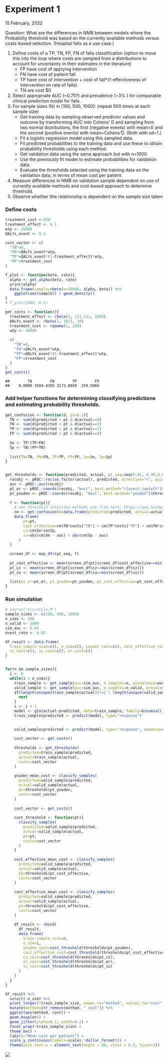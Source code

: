 Experiment 1
================
15 February, 2022

Question: What are the differences in NMB between models where the
Probability threshold was based on the currently available methods
versus costs-based selection. (Hospital falls as a use case.)

1.  Define costs of a TP, TN, FP, FN of falls classification (option to
    move this into the loop where costs are sampled from a distributions
    to account for uncertainty in their estimates in the literature)
    -   FP have cost of applying intervention
    -   FN have cost of patient fall
    -   TP have cost of intervention + cost of fall\*(1-effectiveness of
        intervention on rate of falls)
    -   TN are cost $0
2.  Select appropriate AUC (\~0.75?) and prevalence (\~3% ) for
    comparable clinical prediction model for falls.
3.  For sample sizes (N) in \[100, 500, 1000\]: (repeat 500 times at
    each sample size)
    -   Get training data by sampling observed predictor values and
        outcome by transforming AUC into Cohens’ D and sampling from two
        normal distributions, the first (negative events) with mean=0
        and the second (positive events) with mean=Cohens’D. (Both with
        sd=1.)
    -   Fit a logistic regression model using this sampled data.
    -   Fit predicted probabilities to the training data and use these
        to obtain probability thresholds using each method.
    -   Get validation data using the same approach but with n=1000.
    -   Use the previously fit model to estimate probabilities for
        validation data.
    -   Evaluate the thresholds selected using the training data on the
        validation data, in terms of mean cost per patient.
4.  Measure differences in NMB on validation sample dependent on use of
    currently available methods and cost-based approach to determine
    threshold.
5.  Observe whether this relationship is dependent on the sample size
    taken

### Define costs

``` r
treatment_cost <-250
treatment_effect <- 0.1
wtp <- 28000
QALYs_event <- 0.1

cost_vector <- c(
  "TN"=0, 
  "FN"=QALYs_event*wtp, 
  "TP"=QALYs_event*(1-treatment_effect)*wtp, 
  "FP"=treatment_cost
)

f_plot <- function(beta, rate){
  alpha <- get_alpha(beta, rate)
  print(alpha)
  data.frame(sample=rbeta(n=10000, alpha, beta)) %>%
    ggplot(aes(sample)) + geom_density()
}
# f_plot(1000, 0.1)

get_costs <- function(){
  treatment_effect <- rbeta(1, 111.111, 1000)
  QALYs_event <- rbeta(1, 10/3, 30)
  treatment_cost <- rgamma(1, 250)
  wtp <- 28000
  
  c(
    "TN"=0, 
    "FN"=QALYs_event*wtp, 
    "TP"=QALYs_event*(1-treatment_effect)*wtp, 
    "FP"=treatment_cost
  )
}
get_costs()
```

    ##        TN        FN        TP        FP 
    ##    0.0000 3504.4305 3173.8869  259.5966

### Add helper functions for determining classifying predictions and estimating probability thresholds.

``` r
get_confusion <- function(d, pt=0.2){
  TN <- sum(d$predicted < pt & d$actual==0)
  FN <- sum(d$predicted < pt & d$actual==1)
  TP <- sum(d$predicted > pt & d$actual==1)
  FP <- sum(d$predicted > pt & d$actual==0)
  
  Se <- TP/(TP+FN)
  Sp <- TN/(FP+TN)
  
  list(TN=TN, FN=FN, TP=TP, FP=FP, Se=Se, Sp=Sp)
}


get_thresholds <- function(predicted, actual, pt_seq=seq(0.01, 0.99,0.01), costs){
  rocobj <- pROC::roc(as.factor(actual), predicted, direction="<", quiet=TRUE)
  auc <- pROC::auc(rocobj)
  pt_er <- pROC::coords(rocobj, "best", best.method="closest.topleft")$threshold
  pt_youden <- pROC::coords(rocobj, "best", best.method="youden")$threshold
  
  f <- function(pt){
    # new threshold selection methods are from here: https://www.hindawi.com/journals/cmmm/2017/3762651/
    cm <- get_confusion(d=data.frame(predicted=predicted, actual=actual), pt=pt)
    data.frame(
        pt=pt, 
        cost_effective=cm$TN*costs["TN"] + cm$TP*costs["TP"] + cm$FN*costs["FN"] + cm$FP*costs["FP"],
        cz=cm$Se*cm$Sp,
        iu=abs(cm$Se - auc) + abs(cm$Sp - auc)
      )
  }
  
  screen_df <- map_dfr(pt_seq, f)
  
  pt_cost_effective <- mean(screen_df$pt[screen_df$cost_effective==min(screen_df$cost_effective)])
  pt_cz <- mean(screen_df$pt[screen_df$cz==max(screen_df$cz)])
  pt_iu <- mean(screen_df$pt[screen_df$iu==min(screen_df$iu)])
  
  list(pt_er=pt_er, pt_youden=pt_youden, pt_cost_effective=pt_cost_effective, pt_cz=pt_cz, pt_iu=pt_iu)
}
```

### Run simulation

``` r
# source("src/utils.R")
sample_sizes <- c(100, 500, 1000)
n_sims <- 100
n_valid <- 1000
sim_auc <- 0.65
event_rate <- 0.02

df_result <- data.frame(
  train_sample_size=c(), n_sim=c(), youden_cost=c(), cost_effective_cost=c(),
  cz_cost=c(), iu_cost=c(), er_cost=c()
)


for(n in sample_sizes){
  i <- 0
  while(i < n_sims){
    train_sample <- get_sample(auc=sim_auc, n_samples=n, prevalence=event_rate)
    valid_sample <- get_sample(auc=sim_auc, n_samples=n_valid, prevalence=event_rate)
    if(length(unique(train_sample$actual))!=2 | length(unique(valid_sample$actual))!=2){
      next
    }
    i <- i + 1
    model <- glm(actual~predicted, data=train_sample, family=binomial())
    train_sample$predicted <- predict(model, type="response")

    
    valid_sample$predicted <- predict(model, type="response", newdata=valid_sample)
    
    cost_vector <- get_costs()
    
    thresholds <- get_thresholds(
      predicted=train_sample$predicted, 
      actual=train_sample$actual,
      costs=cost_vector
    )
    
    youden_mean_cost <- classify_samples(
      predicted=valid_sample$predicted,
      actual=valid_sample$actual,
      pt=thresholds$pt_youden,
      costs=cost_vector
    )
    
    cost_vector <- get_costs()
    
    cost_threshold <- function(pt){
      classify_samples(
        predicted=valid_sample$predicted,
        actual=valid_sample$actual,
        pt=pt,
        costs=cost_vector
      )
    }
    
    cost_effective_mean_cost <- classify_samples(
      predicted=valid_sample$predicted,
      actual=valid_sample$actual,
      pt=thresholds$pt_cost_effective,
      costs=cost_vector
    )
    
    cost_effective_mean_cost <- classify_samples(
      predicted=valid_sample$predicted,
      actual=valid_sample$actual,
      pt=thresholds$pt_cost_effective,
      costs=cost_vector
    )
    
    df_result <- rbind(
      df_result, 
      data.frame(
        train_sample_size=n, 
        n_sim=i, 
        youden_cost=cost_threshold(thresholds$pt_youden), 
        cost_effective_cost=cost_threshold(thresholds$pt_cost_effective),
        cz_cost=cost_threshold(thresholds$pt_cz), 
        er_cost=cost_threshold(thresholds$pt_er), 
        iu_cost=cost_threshold(thresholds$pt_iu)
      )
    )
  }
}

df_result %>%
  select(-n_sim) %>%
  pivot_longer(!train_sample_size, names_to="method", values_to="cost") %>%
  mutate(method=str_remove(method, "_cost")) %>%
  ggplot(aes(method, cost)) +
  geom_boxplot() +
  geom_jitter(alpha=0.1, width=0.1) +
  facet_wrap(~train_sample_size) +
  theme_bw() +
  labs(y="Mean cost per patient") +
  scale_y_continuous(labels=scales::dollar_format()) +
  theme(axis.text.x = element_text(angle = 90, vjust = 0.5, hjust=1))
```

![](experiment_1_files/figure-gfm/unnamed-chunk-5-1.png)<!-- -->
